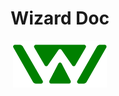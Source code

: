 <div align="center">
    <h1> Wizard Doc </h1>
    <img src="Logotype.svg" height="75"/>
</div>

<div align="left">

</div>